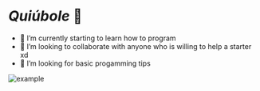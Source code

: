 # *Quiúbole* 👋

- 🌱 I’m currently starting to learn how to program
- 👯 I’m looking to collaborate with anyone who is willing to help a starter xd             	          
- 🤔 I’m looking for basic progamming tips
 
![example](https://static.wikia.nocookie.net/helltaker/images/e/e5/DanceJustice.gif/revision/latest?cb=20200621231751)
